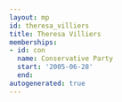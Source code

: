 ```yaml
---
layout: mp
id: theresa_villiers
title: Theresa Villiers
memberships:
- id: con
  name: Conservative Party
  start: '2005-06-28'
  end: 
autogenerated: true
---
```


